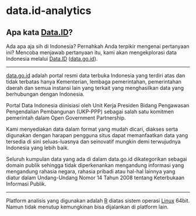 data.id-analytics
===================

Apa kata [Data.ID](http://www.data.id)?
-----------------

Ada apa aja sih di Indonesia? Pernahkah Anda terpikir mengenai pertanyaan ini? Mencoba menjawab pertanyaan itu, kami akan mengekplorasi data Indonesia melalui [Data.ID](http://www.data.id) ([data.go.id](http://www.data.go.id)).

-----------------

[data.go.id](http://data.go.id) adalah portal resmi data terbuka Indonesia yang terdiri atas dan tidak terbatas hanya Kementerian, lembaga pemerintahan, pemerintahan daerah dan semua instansi lain yang terkait yang menghasilkan data yang berhubungan dengan Indonesia.

Portal Data Indonesia diinisiasi oleh Unit Kerja Presiden Bidang Pengawasan Pengendalian Pembangunan (UKP-PPP) sebagai salah satu komitmen pemerintah dalam Open Government Partnership.

Kami menyediakan data dalam format yang mudah dicari, diakses serta digunakan dengan harapan pengguna situs dapat memanfaatkan data yang tersedia di sini seluas-luasnya dan seinovatif mungkin demi terwujudnya Indonesia yang lebih baik.

Seluruh kumpulan data yang ada di dalam data.go.id dikategorikan sebagai domain publik sehingga tidak diperkenankan mengandung informasi yang mengandung rahasia negara, rahasia pribadi atau hal-hal lainnya yang diatur dalam Undang-Undang Nomor 14 Tahun 2008 tentang Keterbukaan Informasi Publik.

-----------------

Platform analisis yang digunakan adalah [R](http://www.r-project.org) diatas sistem operasi [Linux](http://www.kernel.org) 64bit. Namun tidak menutup kemungkinan bisa dijalankan di platform lain.
